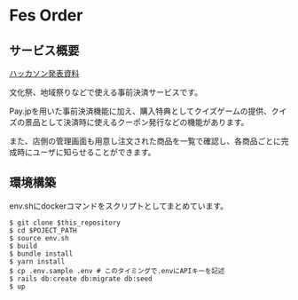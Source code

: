 # Fes Order
## サービス概要
[ハッカソン発表資料](https://docs.google.com/presentation/d/1iofsOsxJ1JBCvcUQli61Ndvc6dC429BtBOMfwb6WSUg/edit#slide=id.gd75a8018c5_1_0)

文化祭、地域祭りなどで使える事前決済サービスです。

Pay.jpを用いた事前決済機能に加え、購入特典としてクイズゲームの提供、クイズの景品として決済時に使えるクーポン発行などの機能があります。

また、店側の管理画面も用意し注文された商品を一覧で確認し、各商品ごとに完成時にユーザに知らせることができます。
## 環境構築
env.shにdockerコマンドをスクリプトとしてまとめています。
```
$ git clone $this_repository
$ cd $POJECT_PATH
$ source env.sh
$ build
$ bundle install
$ yarn install
$ cp .env.sample .env # このタイミングで.envにAPIキーを記述
$ rails db:create db:migrate db:seed
$ up
```
